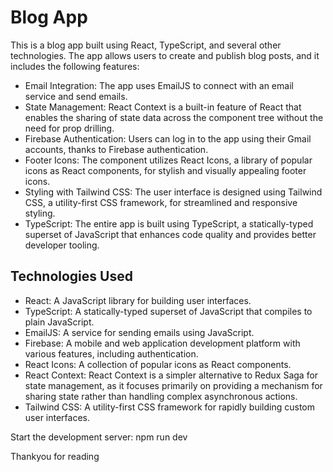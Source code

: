 # Blog App

This is a blog app built using React, TypeScript, and several other technologies. The app allows users to create and publish blog posts, and it includes the following features:

- Email Integration: The app uses EmailJS to connect with an email service and send emails.
- State Management: React Context is a built-in feature of React that enables the sharing of state data across the component tree without the need for prop drilling.
- Firebase Authentication: Users can log in to the app using their Gmail accounts, thanks to Firebase authentication.
- Footer Icons: The component utilizes React Icons, a library of popular icons as React components, for stylish and visually appealing footer icons.
- Styling with Tailwind CSS: The user interface is designed using Tailwind CSS, a utility-first CSS framework, for streamlined and responsive styling.
- TypeScript: The entire app is built using TypeScript, a statically-typed superset of JavaScript that enhances code quality and provides better developer tooling.

## Technologies Used

- React: A JavaScript library for building user interfaces.
- TypeScript: A statically-typed superset of JavaScript that compiles to plain JavaScript.
- EmailJS: A service for sending emails using JavaScript.
- Firebase: A mobile and web application development platform with various features, including authentication.
- React Icons: A collection of popular icons as React components.
- React Context: React Context is a simpler alternative to Redux Saga for state management, as it focuses primarily on providing a mechanism for sharing state rather than handling complex asynchronous actions. 
- Tailwind CSS: A utility-first CSS framework for rapidly building custom user interfaces.

Start the development server: npm run dev

Thankyou for reading